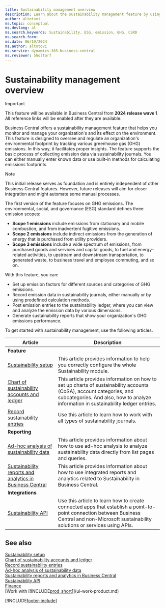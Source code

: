 ```yaml
---
title: Sustainability management overview
description: Learn about the sustainability management feature by using the provided information and resources.
author: altotovi
ms.topic: conceptual
ms.devlang: al
ms.search.keywords: Sustainability, ESG, emission, GHG, CSRD
ms.search.form: 
ms.date: 06/19/2024
ms.author: altotovi
ms.service: dynamics-365-business-central
ms.reviewer: bholtorf
---
```


# Sustainability management overview

> [!IMPORTANT]
> This feature will be available in Business Central from **2024 release wave 1**. All reference links will be enabled after they are available.

Business Central offers a sustainability management feature that helps you monitor and manage your organization's and its effect on the environment. This feature is designed to oversee and regulate an organization's environmental footprint by tracking various greenhouse gas (GHG) emissions. In this way, it facilitates proper insights. The feature supports the basic process of collecting emission data via sustainability journals. You can either manually enter known data or use built-in methods for calculating emissions footprints.

> [!NOTE]
> This initial release serves as foundation and is entirely independent of other Business Central features. However, future releases will aim for closer integration and might automate some manual processes.

The first version of the feature focuses on GHG emissions. The environmental, social, and governance (ESG) standard defines three emission scopes:

- **Scope 1 emissions** include emissions from stationary and mobile combustion, and from inadvertent fugitive emissions.
- **Scope 2 emissions** include indirect emissions from the generation of energy that is purchased from utility providers.
- **Scope 3 emissions** include a wide spectrum of emissions, from purchased goods and services and capital goods, to fuel and energy–related activities, to upstream and downstream transportation, to generated waste, to business travel and employee commuting, and so on.

With this feature, you can:

- Set up emission factors for different sources and categories of GHG emissions.
- Record emission data in sustainability journals, either manually or by using predefined calculation methods.
- Post emission entries to the sustainability ledger, where you can view and analyze the emission data by various dimensions.
- Generate sustainability reports that show your organization's GHG emissions performance.

To get started with sustainability management, use the following articles.

| Article | Description |
|---------|-------------|
| **Feature** |             |
| [Sustainability setup](finance-sustainability-setup.md) | This article provides information to help you correctly configure the whole Sustainability module. |
| [Chart of sustainability accounts and ledger](finance-sustainability-accounts-ledger.md) | This article provides information on how to set up charts of sustainability accounts (CoSA), account categories, and subcategories. And also, how to analyze information in sustainability ledger entries. |
| [Record sustainability entries](finance-sustainability-journal.md) | Use this article to learn how to work with all types of sustainability journals. |
| **Reporting** |             |
| [Ad-hoc analysis of sustainability data](ad-hoc-analysis-sustainability.md) | This article provides information about how to use ad-hoc analysis to analyze sustainability data directly from list pages and queries. |
| [Sustainability reports and analytics in Business Central](sustainability-reports.md) | This article provides information about how to use integrated reports and analytics related to Sustainability in Business Central. |
| **Integrations** |             |
| [Sustainability API](/dynamics365/business-central/dev-itpro/api-sustainability/sustainability-api?toc=/dynamics365/business-central/toc.json) | Use this article to learn how to create connected apps that establish a point-to-point connection between Business Central and non-Microsoft sustainability solutions or services using APIs. |

## See also

[Sustainability setup](finance-sustainability-setup.md)    
[Chart of sustainability accounts and ledger](finance-sustainability-accounts-ledger.md)    
[Record sustainability entries](finance-sustainability-journal.md)    
[Ad-hoc analysis of sustainability data](ad-hoc-analysis-sustainability.md)    
[Sustainability reports and analytics in Business Central](sustainability-reports.md)   
[Sustainability API](/dynamics365/business-central/dev-itpro/api-sustainability/sustainability-api?toc=/dynamics365/business-central/toc.json)    
[Finance](finance.md)    
[Work with [!INCLUDE[prod_short](includes/prod_short.md)]](ui-work-product.md)    

[!INCLUDE[footer-include](includes/footer-banner.md)]
